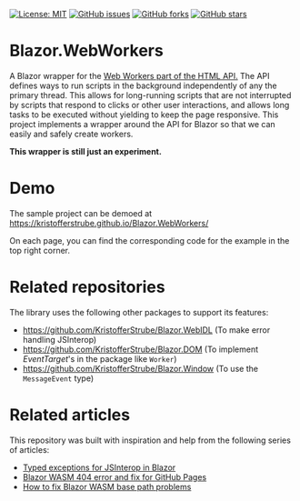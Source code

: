 [![License: MIT](https://img.shields.io/badge/License-MIT-yellow.svg)](/LICENSE)
[![GitHub issues](https://img.shields.io/github/issues/KristofferStrube/Blazor.WebWorkers)](https://github.com/KristofferStrube/Blazor.WebWorkers/issues)
[![GitHub forks](https://img.shields.io/github/forks/KristofferStrube/Blazor.WebWorkers)](https://github.com/KristofferStrube/Blazor.WebWorkers/network/members)
[![GitHub stars](https://img.shields.io/github/stars/KristofferStrube/Blazor.WebWorkers)](https://github.com/KristofferStrube/Blazor.WebWorkers/stargazers)
<!--[![NuGet Downloads (official NuGet)](https://img.shields.io/nuget/dt/KristofferStrube.Blazor.WebWorkers?label=NuGet%20Downloads)](https://www.nuget.org/packages/KristofferStrube.Blazor.WebWorkers/)-->

# Blazor.WebWorkers
A Blazor wrapper for the [Web Workers part of the HTML API.](https://html.spec.whatwg.org/multipage/workers.html)
The API defines ways to run scripts in the background independently of any the primary thread. This allows for long-running scripts that are not interrupted by scripts that respond to clicks or other user interactions, and allows long tasks to be executed without yielding to keep the page responsive. This project implements a wrapper around the API for Blazor so that we can easily and safely create workers.

**This wrapper is still just an experiment.**

# Demo
The sample project can be demoed at https://kristofferstrube.github.io/Blazor.WebWorkers/

On each page, you can find the corresponding code for the example in the top right corner.

# Related repositories
The library uses the following other packages to support its features:
- https://github.com/KristofferStrube/Blazor.WebIDL (To make error handling JSInterop)
- https://github.com/KristofferStrube/Blazor.DOM (To implement *EventTarget*'s in the package like `Worker`)
- https://github.com/KristofferStrube/Blazor.Window (To use the `MessageEvent` type)

# Related articles
This repository was built with inspiration and help from the following series of articles:

- [Typed exceptions for JSInterop in Blazor](https://kristoffer-strube.dk/post/typed-exceptions-for-jsinterop-in-blazor/)
- [Blazor WASM 404 error and fix for GitHub Pages](https://blog.elmah.io/blazor-wasm-404-error-and-fix-for-github-pages/)
- [How to fix Blazor WASM base path problems](https://blog.elmah.io/how-to-fix-blazor-wasm-base-path-problems/)
